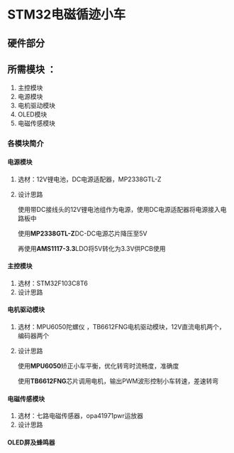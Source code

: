 # STM32电磁循迹小车

## 硬件部分

## 所需模块 ：
1. 主控模块
2. 电源模块
3. 电机驱动模块
5. OLED模块
6. 电磁传感模块

### 各模块简介

#### 电源模块
1. 选材：12V锂电池，DC电源适配器，MP2338GTL-Z
2. 设计思路
   
   使用带DC接线头的12V锂电池组作为电源，使用DC电源适配器将电源接入电路板中
   
   使用**MP2338GTL-Z**DC-DC电源芯片降压至5V
   
   再使用**AMS1117-3.3**LDO将5V转化为3.3V供PCB使用

#### 主控模块
1. 选材：STM32F103C8T6
2. 设计思路

   
#### 电机驱动模块
1. 选材：MPU6050陀螺仪 ，TB6612FNG电机驱动模块，12V直流电机两个，编码器两个
2. 设计思路

   使用**MPU6050**矫正小车平衡，优化转弯时流畅度，准确度

   使用**TB6612FNG**芯片调用电机，输出PWM波形控制小车转速，差速转弯

#### 电磁传感模块
1. 选材：七路电磁传感器，opa41971pwr运放器
2. 设计思路

   
#### OLED屏及蜂鸣器
   
   

